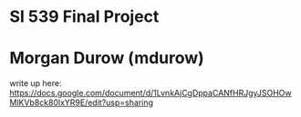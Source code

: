 # SI 539 Final Project
# Morgan Durow (mdurow)
write up here: https://docs.google.com/document/d/1LvnkAjCgDppaCANfHRJgyJSOHOwMlKVb8ck80lxYR9E/edit?usp=sharing
